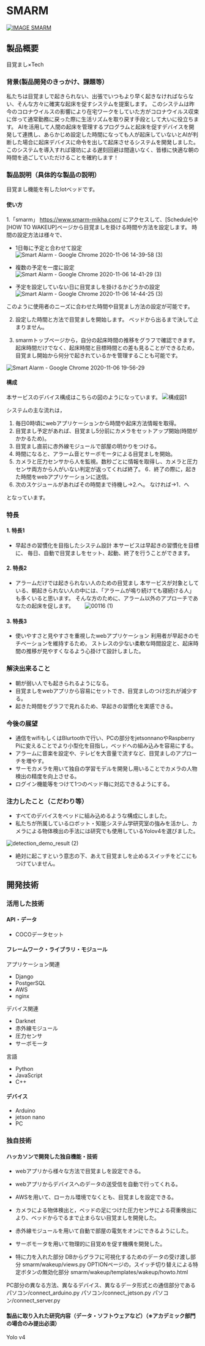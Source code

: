 # SMARM

[![IMAGE SMARM](https://www.youtube.com/watch?v=IIMCaGkYzOM&feature=youtu.be)](https://www.youtube.com/watch?v=G5rULR53uMk)

## 製品概要
目覚まし×Tech
### 背景(製品開発のきっかけ、課題等）
私たちは目覚ましで起きられない、出張でいつもより早く起きなければならない、そんな方々に確実な起床を促すシステムを提案します。
このシステムは昨今のコロナウイルスの影響により在宅ワークをしていた方がコロナウイルス収束に伴って通常勤務に戻った際に生活リズムを取り戻す手段として大いに役立ちます。
AIを活用して人間の起床を管理するプログラムと起床を促すデバイスを開発して連携し、あらかじめ設定した時間になっても人が起床していないとAIが判断した場合に起床デバイスに命令を出して起床させるシステムを開発しました。このシステムを導入すれば寝坊による遅刻回避は間違いなく、皆様に快適な朝の時間を過ごしていただけることを確約します！

### 製品説明（具体的な製品の説明）
目覚まし機能を有したIotベッドです。
#### 使い方
1.「smarm」 https://www.smarm-mikha.com/ にアクセスして、[Schedule]や[HOW TO WAKEUP]ページから目覚ましを掛ける時間や方法を設定します。
時間の設定方法は様々で、
* 1日毎に予定と合わせて設定
![Smart Alarm - Google Chrome 2020-11-06 14-39-58 (3)](https://user-images.githubusercontent.com/73453598/98354102-9b0b6b00-2063-11eb-9a10-a9e14fe3c861.gif)

* 複数の予定を一度に設定
![Smart Alarm - Google Chrome 2020-11-06 14-41-29 (3)](https://user-images.githubusercontent.com/73453598/98354194-ba09fd00-2063-11eb-9362-0ba556e25528.gif)

* 予定を設定していない日に目覚ましを掛けるかどうかの設定
![Smart Alarm - Google Chrome 2020-11-06 14-44-25 (3)](https://user-images.githubusercontent.com/73453598/98354458-1705b300-2064-11eb-97bf-588dac15cdb8.gif)

このように使用者のニーズに合わせた時間や目覚まし方法の設定が可能です。

2. 設定した時間と方法で目覚ましを開始します。
ベッドから出るまで決して止まりません。

3. smarmトップページから，自分の起床時間の推移をグラフで確認できます。
起床時間だけでなく、起床時間と目標時間との差も見ることができるため，目覚まし開始から何分で起きれているかを管理することも可能です。

![Smart Alarm - Google Chrome 2020-11-06 19-56-29](https://user-images.githubusercontent.com/73453598/98358656-6222c480-206a-11eb-836a-5fbdfb46e8d5.gif)




#### 構成
本サービスのデバイス構成はこちらの図のようになっています。
![構成図1](https://user-images.githubusercontent.com/73453598/98344625-dbb0b780-2056-11eb-8935-f7b26ac390a2.png)

システムの主な流れは，
1. 毎日0時頃にwebアプリケーションから時間や起床方法情報を取得。
2. 目覚まし予定があれば、目覚まし5分前にカメラをセットアップ開始(時間がかかるため)。
3. 目覚まし直前に赤外線モジュールで部屋の明かりをつける。
4. 時間になると、アラーム音とサーボモータによる目覚ましを開始。
5. カメラと圧力センサから人を監視。数秒ごとに情報を取得し、カメラと圧力センサ両方から人がいない判定が返ってくれば終了。
6．終了の際に，起きた時間をwebアプリケーションに送信。
7. 次のスケジュールがあればその時間まで待機し→2.へ。
   なければ→1．へ

となっています。

### 特長
#### 1. 特長1
* 早起きの習慣化を目指したシステム設計
本サービスは早起きの習慣化を目標に、
毎日、自動で目覚ましをセット、起動、終了を行うことができます。

#### 2. 特長2
* アラームだけでは起きられない人のための目覚まし
本サービスが対象としている、朝起きられない人の中には、「アラームが鳴り続けても寝続ける人」も多くいると思います。
そんな方のために、アラーム以外のアプローチであなたの起床を促します。　
　
![00116 (1)](https://user-images.githubusercontent.com/73453598/98352799-d9a02600-2061-11eb-87b3-33bf0222de31.gif)

#### 3. 特長3
* 使いやすさと見やすさを重視したwebアプリケーション
利用者が早起きのモチベーションを維持するため，
ストレスの少ない柔軟な時間設定と、起床時間の推移が見やすくなるよう心掛けて設計しました。

### 解決出来ること
* 朝が弱い人でも起きられるようになる。
* 目覚ましをwebアプリから容易にセットでき、目覚ましのつけ忘れが減少する。
* 起きた時間をグラフで見れるため、早起きの習慣化を実感できる。

### 今後の展望
* 通信をwifiもしくはBlurtoothで行い、PCの部分をjetsonnanoやRaspberry Piに変えることでより小型化を目指し，ベッドへの組み込みを容易にする。
* アラームに音楽を設定や、テレビを大音量で流すなど、目覚ましのアプローチを増やす。
* サーモカメラを用いて独自の学習モデルを開発し用いることでカメラの人物検出の精度を向上させる。
* ログイン機能等をつけて1つのベッド毎に対応できるようにする。

### 注力したこと（こだわり等）
* すべてのデバイスをベッドに組み込めるような構成にしました。
* 私たちが所属しているロボット・知能システム学研究室の強みを活かし、カメラによる物体検出の手法には研究でも使用しているYolov4を選びました。

![detection_demo_result (2)](https://user-images.githubusercontent.com/73453598/98355081-0275ea80-2065-11eb-8d20-70f21f6649ca.gif)

* 絶対に起こすという意志の下、あえて目覚ましを止めるスイッチをどこにもつけていません。


## 開発技術
### 活用した技術
#### API・データ
* COCOデータセット

#### フレームワーク・ライブラリ・モジュール
アプリケーション関連
* Django
* PostgerSQL
* AWS
* nginx

デバイス関連
* Darknet
* 赤外線モジュール
* 圧力センサ
* サーボモータ

言語
* Python
* JavaScript
* C++


#### デバイス
* Arduino
* jetson nano
* PC

### 独自技術
#### ハッカソンで開発した独自機能・技術
* webアプリから様々な方法で目覚ましを設定できる。
* webアプリからデバイスへのデータの送受信を自動で行ってくれる。
* AWSを用いて、ローカル環境でなくとも、目覚ましを設定できる。
* カメラによる物体検出と，ベッドの足につけた圧力センサによる荷重検出により、ベッドからでるまで止まらない目覚ましを開発した。
* 赤外線モジュールを用いて自動で部屋の電気をオンにできるようにした。
* サーボモータを用いて物理的に目覚めを促す機構を開発した。

* 特に力を入れた部分
DBからグラフに可視化するためのデータの受け渡し部分
smarm/wakeup/views.py
OPTIONページの，スイッチ切り替えによる特定ボタンの無効化部分
smarm/wakeup/templates/wakeup/howto.html

PC部分の異なる方法、異なるデバイス、異なるデータ形式との通信部分である
パソコン/connect_arduino.py
パソコン/connect_jetson.py
パソコン/connect_server.py


#### 製品に取り入れた研究内容（データ・ソフトウェアなど）（※アカデミック部門の場合のみ提出必須）
Yolo v4 


